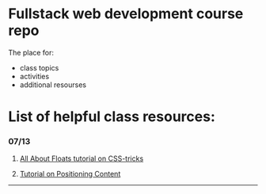 # Fullstack web development course repo

The place for:

- class topics
- activities
- additional resourses

# List of helpful class resources:

### **07/13**

1. [All About Floats tutorial on CSS-tricks](https://css-tricks.com/all-about-floats/)

2. [Tutorial on Positioning Content](https://learn.shayhowe.com/html-css/positioning-content/)

---
